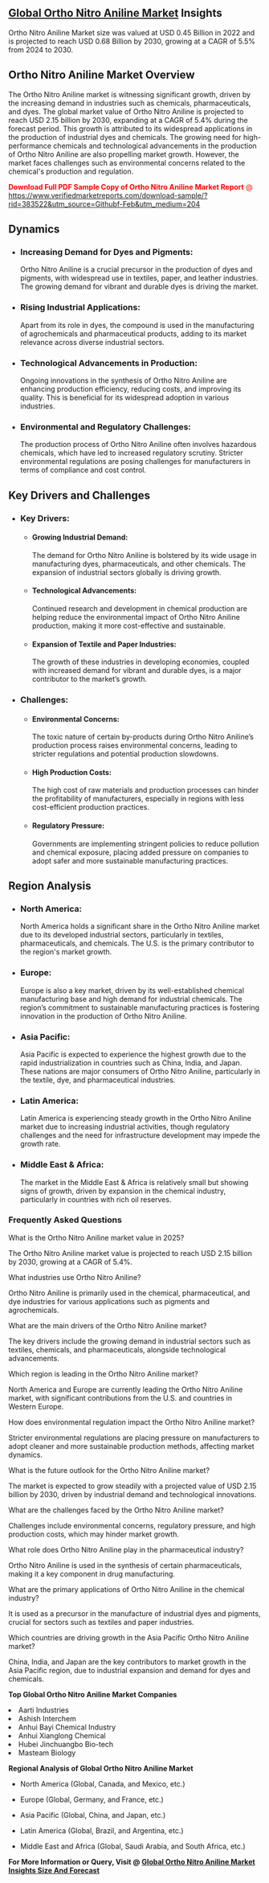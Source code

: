 <h2><a href="https://www.verifiedmarketreports.com/download-sample/?rid=383522&amp;utm_source=Githubf&amp;utm_medium=204" target="_blank">Global Ortho Nitro Aniline Market</a> Insights</h2><p>Ortho Nitro Aniline Market size was valued at USD 0.45 Billion in 2022 and is projected to reach USD 0.68 Billion by 2030, growing at a CAGR of 5.5% from 2024 to 2030.</p><p> <h2>Ortho Nitro Aniline Market Overview</h2> <p>The Ortho Nitro Aniline market is witnessing significant growth, driven by the increasing demand in industries such as chemicals, pharmaceuticals, and dyes. The global market value of Ortho Nitro Aniline is projected to reach USD 2.15 billion by 2030, expanding at a CAGR of 5.4% during the forecast period. This growth is attributed to its widespread applications in the production of industrial dyes and chemicals. The growing need for high-performance chemicals and technological advancements in the production of Ortho Nitro Aniline are also propelling market growth. However, the market faces challenges such as environmental concerns related to the chemical's production and regulation. <p><span class=""><span style="color: #ff0000;"><strong>Download Full PDF Sample Copy of Ortho Nitro Aniline Market Report</strong> @ </span><a href="https://www.verifiedmarketreports.com/download-sample/?rid=383522&amp;utm_source=Githubf-Feb&amp;utm_medium=204" target="_blank">https://www.verifiedmarketreports.com/download-sample/?rid=383522&amp;utm_source=Githubf-Feb&amp;utm_medium=204</a></span></p></p> <h2>Dynamics</h2> <ul> <li><h3>Increasing Demand for Dyes and Pigments:</h3> Ortho Nitro Aniline is a crucial precursor in the production of dyes and pigments, with widespread use in textiles, paper, and leather industries. The growing demand for vibrant and durable dyes is driving the market.</li> <li><h3>Rising Industrial Applications:</h3> Apart from its role in dyes, the compound is used in the manufacturing of agrochemicals and pharmaceutical products, adding to its market relevance across diverse industrial sectors.</li> <li><h3>Technological Advancements in Production:</h3> Ongoing innovations in the synthesis of Ortho Nitro Aniline are enhancing production efficiency, reducing costs, and improving its quality. This is beneficial for its widespread adoption in various industries.</li> <li><h3>Environmental and Regulatory Challenges:</h3> The production process of Ortho Nitro Aniline often involves hazardous chemicals, which have led to increased regulatory scrutiny. Stricter environmental regulations are posing challenges for manufacturers in terms of compliance and cost control.</li> </ul> <h2>Key Drivers and Challenges</h2> <ul> <li><h3>Key Drivers:</h3> <ul> <li><h4>Growing Industrial Demand:</h4> The demand for Ortho Nitro Aniline is bolstered by its wide usage in manufacturing dyes, pharmaceuticals, and other chemicals. The expansion of industrial sectors globally is driving growth.</li> <li><h4>Technological Advancements:</h4> Continued research and development in chemical production are helping reduce the environmental impact of Ortho Nitro Aniline production, making it more cost-effective and sustainable.</li> <li><h4>Expansion of Textile and Paper Industries:</h4> The growth of these industries in developing economies, coupled with increased demand for vibrant and durable dyes, is a major contributor to the market’s growth.</li> </ul> </li> <li><h3>Challenges:</h3> <ul> <li><h4>Environmental Concerns:</h4> The toxic nature of certain by-products during Ortho Nitro Aniline’s production process raises environmental concerns, leading to stricter regulations and potential production slowdowns.</li> <li><h4>High Production Costs:</h4> The high cost of raw materials and production processes can hinder the profitability of manufacturers, especially in regions with less cost-efficient production practices.</li> <li><h4>Regulatory Pressure:</h4> Governments are implementing stringent policies to reduce pollution and chemical exposure, placing added pressure on companies to adopt safer and more sustainable manufacturing practices.</li> </ul> </li> </ul> <h2>Region Analysis</h2> <ul> <li><h3>North America:</h3> North America holds a significant share in the Ortho Nitro Aniline market due to its developed industrial sectors, particularly in textiles, pharmaceuticals, and chemicals. The U.S. is the primary contributor to the region's market growth.</li> <li><h3>Europe:</h3> Europe is also a key market, driven by its well-established chemical manufacturing base and high demand for industrial chemicals. The region’s commitment to sustainable manufacturing practices is fostering innovation in the production of Ortho Nitro Aniline.</li> <li><h3>Asia Pacific:</h3> Asia Pacific is expected to experience the highest growth due to the rapid industrialization in countries such as China, India, and Japan. These nations are major consumers of Ortho Nitro Aniline, particularly in the textile, dye, and pharmaceutical industries.</li> <li><h3>Latin America:</h3> Latin America is experiencing steady growth in the Ortho Nitro Aniline market due to increasing industrial activities, though regulatory challenges and the need for infrastructure development may impede the growth rate.</li> <li><h3>Middle East & Africa:</h3> The market in the Middle East & Africa is relatively small but showing signs of growth, driven by expansion in the chemical industry, particularly in countries with rich oil reserves.</li> </ul> <h3>Frequently Asked Questions</h3> <p>What is the Ortho Nitro Aniline market value in 2025?</p> <p>The Ortho Nitro Aniline market value is projected to reach USD 2.15 billion by 2030, growing at a CAGR of 5.4%.</p> <p>What industries use Ortho Nitro Aniline?</p> <p>Ortho Nitro Aniline is primarily used in the chemical, pharmaceutical, and dye industries for various applications such as pigments and agrochemicals.</p> <p>What are the main drivers of the Ortho Nitro Aniline market?</p> <p>The key drivers include the growing demand in industrial sectors such as textiles, chemicals, and pharmaceuticals, alongside technological advancements.</p> <p>Which region is leading in the Ortho Nitro Aniline market?</p> <p>North America and Europe are currently leading the Ortho Nitro Aniline market, with significant contributions from the U.S. and countries in Western Europe.</p> <p>How does environmental regulation impact the Ortho Nitro Aniline market?</p> <p>Stricter environmental regulations are placing pressure on manufacturers to adopt cleaner and more sustainable production methods, affecting market dynamics.</p> <p>What is the future outlook for the Ortho Nitro Aniline market?</p> <p>The market is expected to grow steadily with a projected value of USD 2.15 billion by 2030, driven by industrial demand and technological innovations.</p> <p>What are the challenges faced by the Ortho Nitro Aniline market?</p> <p>Challenges include environmental concerns, regulatory pressure, and high production costs, which may hinder market growth.</p> <p>What role does Ortho Nitro Aniline play in the pharmaceutical industry?</p> <p>Ortho Nitro Aniline is used in the synthesis of certain pharmaceuticals, making it a key component in drug manufacturing.</p> <p>What are the primary applications of Ortho Nitro Aniline in the chemical industry?</p> <p>It is used as a precursor in the manufacture of industrial dyes and pigments, crucial for sectors such as textiles and paper industries.</p> <p>Which countries are driving growth in the Asia Pacific Ortho Nitro Aniline market?</p> <p>China, India, and Japan are the key contributors to market growth in the Asia Pacific region, due to industrial expansion and demand for dyes and chemicals.</p> </p><p><strong>Top Global Ortho Nitro Aniline Market Companies</strong></p><div data-test-id=""><p><li>Aarti Industries</li><li> Ashish Interchem</li><li> Anhui Bayi Chemical Industry</li><li> Anhui Xianglong Chemical</li><li> Hubei Jinchuangbo Bio-tech</li><li> Masteam Biology</li></p><div><strong>Regional Analysis of&nbsp;Global Ortho Nitro Aniline Market</strong></div><ul><li dir="ltr"><p dir="ltr">North America&nbsp;(Global, Canada, and Mexico, etc.)</p></li><li dir="ltr"><p dir="ltr">Europe (Global, Germany, and France, etc.)</p></li><li dir="ltr"><p dir="ltr">Asia Pacific&nbsp;(Global, China, and Japan, etc.)</p></li><li dir="ltr"><p dir="ltr">Latin America&nbsp;(Global, Brazil, and Argentina, etc.)</p></li><li dir="ltr">Middle East and Africa&nbsp;(Global, Saudi Arabia, and South Africa, etc.)</li></ul><p><strong>For More Information or Query, Visit @&nbsp;</strong><strong><a href="https://www.verifiedmarketreports.com/product/ortho-nitro-aniline-market/?utm_source=Githubf&amp;utm_medium=204" target="_blank">Global Ortho Nitro Aniline Market Insights Size And Forecast</a></strong></p></div>
